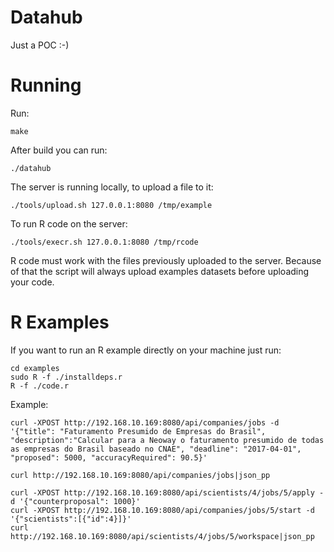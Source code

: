 # Datahub

Just a POC :-)

# Running

Run:

```
make
```

After build you can run:

```
./datahub
```

The server is running locally, to upload a file to it:

```
./tools/upload.sh 127.0.0.1:8080 /tmp/example
```

To run R code on the server:

```
./tools/execr.sh 127.0.0.1:8080 /tmp/rcode
```

R code must work with the files previously uploaded
to the server. Because of that the script will always
upload examples datasets before uploading your code.


# R Examples

If you want to run an R example directly on your machine just run:

```
cd examples
sudo R -f ./installdeps.r
R -f ./code.r
```

Example:
```
curl -XPOST http://192.168.10.169:8080/api/companies/jobs -d '{"title": "Faturamento Presumido de Empresas do Brasil", "description":"Calcular para a Neoway o faturamento presumido de todas as empresas do Brasil baseado no CNAE", "deadline": "2017-04-01", "proposed": 5000, "accuracyRequired": 90.5}'

curl http://192.168.10.169:8080/api/companies/jobs|json_pp

curl -XPOST http://192.168.10.169:8080/api/scientists/4/jobs/5/apply -d '{"counterproposal": 1000}'
curl -XPOST http://192.168.10.169:8080/api/companies/jobs/5/start -d '{"scientists":[{"id":4}]}'
curl http://192.168.10.169:8080/api/scientists/4/jobs/5/workspace|json_pp
```
